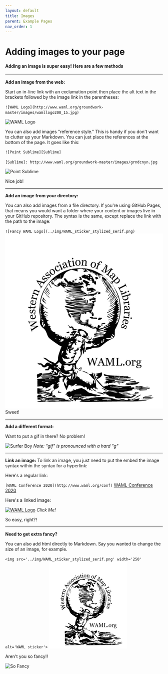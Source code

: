 ```yaml
---
layout: default
title: Images
parent: Example Pages
nav_order: 1
---
```

# Adding images to your page

#### Adding an image is super easy! Here are a few methods
___

**Add an image from the web:**

Start an in-line link with an exclamation point then place the alt text in the brackets followed by the image link in the parentheses:

`![WAML Logo](http://www.waml.org/groundwork-master/images/wamllogo200_15.jpg)`

![WAML Logo](http://www.waml.org/groundwork-master/images/wamllogo200_15.jpg)

You can also add images "reference style." This is handy if you don't want to clutter up your Markdown. You can just place the references at the bottom of the page. It goes like this:

```
![Point Sublime][Sublime]

[Sublime]: http://www.waml.org/groundwork-master/images/grndcnyn.jpg
```

![Point Sublime][Sublime]

Nice job!
___
**Add an image from your directory:**

You can also add images from a file directory. If you're using GitHub Pages, that means you would want a folder where your content or images live in your GitHub repository. The syntax is the same, except replace the link with the path to the image:

`![Fancy WAML Logo](../img/WAML_sticker_stylized_serif.png)`
![Fancy WAML Logo](../img/WAML_sticker_stylized_serif.png)
Sweet!
___
**Add a different format:**

Want to put a gif in there? No problem!

![Surfer Boy](https://media.giphy.com/media/dJUtqIcqeyMvK/giphy.gif)
_Note: "gif" is pronounced with a hard "g"_
___

**Link an image:**
To link an image, you just need to put the embed the image syntax within the syntax for a hyperlink:

Here's a regular link:

`[WAML Conference 2020](http://www.waml.org/conf)`
[WAML Conference 2020](http://www.waml.org/conf)

Here's a linked image:

[![WAML Logo](http://www.waml.org/groundwork-master/images/wamllogo200_15.jpg)](http://www.waml.org/conf)
_Click Me!_

So easy, right?!
____

**Need to get extra fancy?**

You can also add html directly to Markdown. Say you wanted to change the size of an image, for example.

`<img src='../img/WAML_sticker_stylized_serif.png' width='250' alt='WAML sticker'>`
<img src='../img/WAML_sticker_stylized_serif.png' width='250' alt='WAML sticker'>

Aren't you so fancy!!

![So Fancy](https://media.giphy.com/media/i5gAt8Fq6xl9C/giphy.gif)

<!--reference links-->
[Sublime]: http://www.waml.org/groundwork-master/images/grndcnyn.jpg
